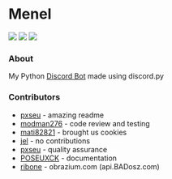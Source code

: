 # Menel

![](https://forthebadge.com/images/badges/0-percent-optimized.svg)
![](https://forthebadge.com/images/badges/it-works-why.svg)
![](https://forthebadge.com/images/badges/made-with-python.svg)

### About

My Python [Discord Bot](https://jelnislaw.ml/menelbot/) made using discord.py

### Contributors

- [pxseu](https://github.com/pxseu) - amazing readme
- [modman276](https://github.com/pxseu) - code review and testing
- [mati82821](https://github.com/mati82821) - brought us cookies
- [jel](https://github.com/jelni) - no contributions
- [pxseu](https://github.com/pxseu) - quality assurance
- [POSEUXCK](https://github.com/pxseu) - documentation
- [ribone](https://github.com/ribxne) - obrazium.com (api.BADosz.com)